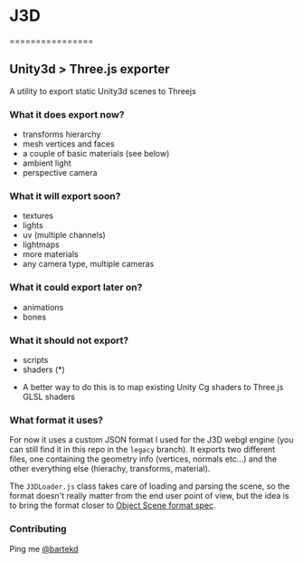 # J3D
================

## Unity3d > Three.js exporter

A utility to export static Unity3d scenes to Threejs

### What it does export now?

- transforms hierarchy
- mesh vertices and faces
- a couple of basic materials (see below)
- ambient light
- perspective camera

### What it will export soon?

- textures
- lights
- uv (multiple channels)
- lightmaps
- more materials
- any camera type, multiple cameras

### What it could export later on?

- animations
- bones

### What it should not export?

- scripts
- shaders (*)

* A better way to do this is to map existing Unity Cg shaders to Three.js GLSL shaders

### What format it uses?

For now it uses a custom JSON format I used for the J3D webgl engine (you can still find it in this repo in the `legacy` branch). It exports two different files, one containing the geometry info (vertices, normals etc...) and the other everything else (hierachy, transforms, material).

The `J3DLoader.js` class takes care of loading and parsing the scene, so the format doesn't really matter from the end user point of view, but the idea is to bring the format closer to [Object Scene format spec](https://github.com/mrdoob/three.js/wiki/JSON-Object-Scene-format-4).

### Contributing

Ping me [@bartekd](https://twitter.com/bartekd)
